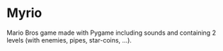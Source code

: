 # Myrio
Mario Bros game made with Pygame including sounds and containing 2 levels (with enemies, pipes, star-coins, ...). 
